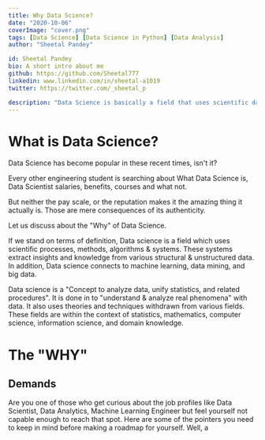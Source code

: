```yaml
---
title: Why Data Science?
date: "2020-10-06"
coverImage: "cover.png"
tags: [Data Science] [Data Science in Python] [Data Analysis]
author: "Sheetal Pandey"

id: Sheetal Pandey
bio: A short intro about me
github: https://github.com/Sheetal777
linkedin: www.linkedin.com/in/sheetal-a1019
twitter: https://twitter.com/_sheetal_p

description: "Data Science is basically a field that uses scientific data and applies statistical processes on it to give a structured piece of useful information. But why should YOU/ME go for it? Does it pay REALLY well? Is it analogous to Machine Learning or Deep Learning? So, these are some 'most asked' questions about Data Science. It is high time that we get a clear knowledge about this field as it doesn't only pay good, but also demands a good deal of skills to get there. Because we are getting stuffed around particular fields and don't know about the others. Let us re-collect the scattered pieces of information we actually have about Data Science. And let's figure out what has made it such a fascinating field to get into."
---
```


# What is Data Science?

Data Science has become popular in these recent times, isn't it?

Every other engineering student is searching about What Data Science is, Data Scientist salaries, benefits, courses and what not. 

But neither the pay scale, or the reputation makes it the amazing thing it actually is. Those are mere consequences of its authenticity. 

Let us discuss about the "Why" of Data Science. 

If we stand on terms of definition,
Data science is a field which uses scientific processes,  methods, algorithms & systems. These systems extract insights and knowledge from various structural & unstructured data. In addition, Data science connects to machine learning, data mining, and big data.

Data science is a "Concept to analyze data, unify statistics, and related procedures". It is done in to "understand & analyze real phenomena" with data. It also uses theories and techniques withdrawn from various fields. These fields are within the context of statistics, mathematics, computer science, information science, and domain knowledge.

# The "WHY"

## Demands

Are you one of those who get curious about the job profiles like Data Scientist, Data Analytics, Machine Learning Engineer but feel yourself not capable enough to reach that spot. Here are some of the pointers you need to keep in mind before making a roadmap for yourself. Well, a 
